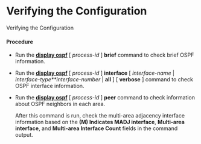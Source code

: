 Verifying the Configuration
===========================

Verifying the Configuration

#### Procedure

* Run the [**display ospf**](cmdqueryname=display+ospf) [ *process-id* ] **brief** command to check brief OSPF information.
* Run the [**display ospf**](cmdqueryname=display+ospf) [ *process-id* ] **interface** [ *interface-name* | *interface-type**interface-number* | **all** ] [ **verbose** ] command to check OSPF interface information.
* Run the [**display ospf**](cmdqueryname=display+ospf) [ *process-id* ] **peer** command to check information about OSPF neighbors in each area.
  
  
  
  After this command is run, check the multi-area adjacency interface information based on the **(M) Indicates MADJ interface**, **Multi-area interface**, and **Multi-area Interface Count** fields in the command output.